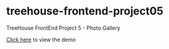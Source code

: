 # treehouse-frontend-project05
TreeHouse FrontEnd Project 5 - Photo Gallery

[Click here](https://htmlpreview.github.io/?https://github.com/canpu/treehouse-frontend-project05/blob/master/index.html) to view the demo

